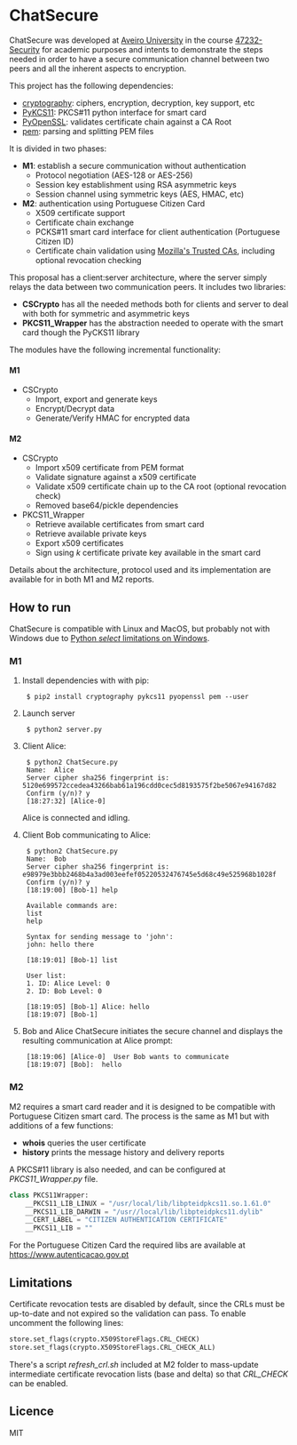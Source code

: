 # ChatSecure

ChatSecure was developed at [Aveiro University](https://www.ua.pt) in the course [47232-Security](http://www.ua.pt/ensino/uc/2834) for academic purposes and intents to demonstrate the steps needed in order to have a secure communication channel between two peers and all the inherent aspects to encryption.

This project has the following dependencies:
* [cryptography](https://cryptography.io): ciphers, encryption, decryption, key support, etc
* [PyKCS11](https://bitbucket.org/PyKCS11/pykcs11): PKCS\#11 python interface for smart card
* [PyOpenSSL](http://www.pyopenssl.org): validates certificate chain against a CA Root
* [pem](https://github.com/hynek/pem): parsing and splitting PEM files

It is divided in two phases:

* **M1**: establish a secure communication without authentication
  * Protocol negotiation (AES-128 or AES-256)
  * Session key establishment using RSA asymmetric keys
  * Session channel using symmetric keys (AES, HMAC, etc)
* **M2**: authentication using Portuguese Citizen Card
   * X509 certificate support
   * Certificate chain exchange
   * PCKS\#11 smart card interface for client authentication (Portuguese Citizen ID)
   * Certificate chain validation using [Mozilla's Trusted CAs](https://wiki.mozilla.org/CA:IncludedCAs), including optional revocation checking

This proposal has a client\:server architecture, where the server simply relays the data between two communication peers. It includes two libraries:

* **CSCrypto** has all the needed methods both for clients and server to deal with both for symmetric and asymmetric keys
* **PKCS11_Wrapper** has the abstraction needed to operate with the smart card though the PyCKS11 library

The modules have the following incremental functionality:

#### M1
* CSCrypto
  * Import, export and generate keys
  * Encrypt/Decrypt data
  * Generate/Verify HMAC for encrypted data

#### M2
* CSCrypto
  * Import x509 certificate from PEM format
  * Validate signature against a x509 certificate
  * Validate x509 certificate chain up to the CA root (optional revocation check)
  * Removed base64/pickle dependencies
* PKCS11_Wrapper
  *  Retrieve available certificates from smart card
  *  Retrieve available private keys
  *  Export x509 certificates
  *  Sign using *k* certificate private key available in the smart card


Details about the architecture, protocol used and its implementation are available for in both M1 and M2 reports.


## How to run

ChatSecure is compatible with Linux and MacOS, but probably not with Windows due to [Python *select* limitations on Windows](https://docs.python.org/2/library/select.html).

### M1

1. Install dependencies with with pip:

        $ pip2 install cryptography pykcs11 pyopenssl pem --user
    
2. Launch server

        $ python2 server.py

3. Client Alice:

        $ python2 ChatSecure.py
	    Name:  Alice
        Server cipher sha256 fingerprint is: 5120e699572ccedea43266bab61a196cdd0cec5d8193575f2be5067e94167d82
        Confirm (y/n)? y
        [18:27:32] [Alice-0]  

   Alice is connected and idling.

4. Client Bob communicating to Alice:

        $ python2 ChatSecure.py
        Name:  Bob
        Server cipher sha256 fingerprint is: e98979e3bbb2468b4a3ad003eefef05220532476745e5d68c49e525968b1028f
        Confirm (y/n)? y
        [18:19:00] [Bob-1] help
         
        Available commands are:
        list
        help
        
        Syntax for sending message to 'john':
        john: hello there
        
        [18:19:01] [Bob-1] list
         
        User list:
        1. ID: Alice Level: 0
        2. ID: Bob Level: 0
        
        [18:19:05] [Bob-1] Alice: hello
        [18:19:07] [Bob-1] 

5. Bob and Alice ChatSecure initiates the secure channel and displays the resulting communication at Alice prompt:

        [18:19:06] [Alice-0]  User Bob wants to communicate
        [18:19:07] [Bob]:  hello

### M2

M2 requires a smart card reader and it is designed to be compatible with Portuguese Citizen smart card. The process is the same as M1 but with additions of a few functions:

* **whois** queries the user certificate
* **history** prints the message history and delivery reports

A PKCS\#11 library is also needed, and can be configured at *PKCS11_Wrapper.py* file.

```python
class PKCS11Wrapper:
    __PKCS11_LIB_LINUX = "/usr/local/lib/libpteidpkcs11.so.1.61.0"
    __PKCS11_LIB_DARWIN = "/usr//local/lib/libpteidpkcs11.dylib"
    __CERT_LABEL = "CITIZEN AUTHENTICATION CERTIFICATE"
    __PKCS11_LIB = ""
```

For the Portuguese Citizen Card the required libs are available at https://www.autenticacao.gov.pt

## Limitations

Certificate revocation tests are disabled by default, since the CRLs must be up-to-date and not expired so the validation can pass. To enable uncomment the following lines:

```python
store.set_flags(crypto.X509StoreFlags.CRL_CHECK)
store.set_flags(crypto.X509StoreFlags.CRL_CHECK_ALL)
```

There's a script *refresh_crl.sh* included at M2 folder to mass-update intermediate certificate revocation lists (base and delta) so that *CRL_CHECK* can be enabled.

## Licence

MIT